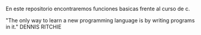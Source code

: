 En este repositorio encontraremos funciones basicas frente al curso de c.

"The only way to learn a new programming language is by writing programs in it."
DENNIS RITCHIE